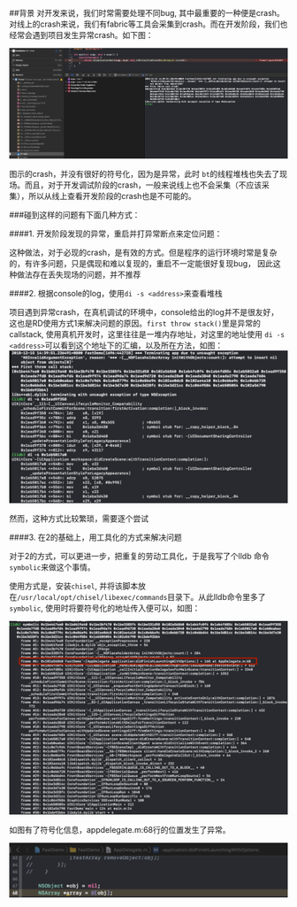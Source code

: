 ##背景
对开发来说，我们时常需要处理不同bug, 其中最重要的一种便是crash。 对线上的crash来说，我们有fabric等工具会采集到crash。而在开发阶段，我们也经常会遇到项目发生异常crash。如下图：

![Lark20181215-144430](./screen-snapshots/Lark20181215-144430.png)

图示的crash，并没有很好的符号化，因为是异常，此时 `bt`的线程堆栈也失去了现场。而且，对于开发调试阶段的crash，一般来说线上也不会采集（不应该采集），所以从线上查看开发阶段的crash也是不可能的。

###碰到这样的问题有下面几种方式：

####1. 开发阶段发现的异常，重启并打异常断点来定位问题：

这种做法，对于必现的crash，是有效的方式。但是程序的运行环境时常是复杂的，有许多问题，只是偶现和难以复现的，重启不一定能很好复现bug， 因此这种做法存在丢失现场的问题，并不推荐

####2. 根据console的log，使用`di -s <address>`来查看堆栈

项目遇到异常crash，在真机调试的环境中，console给出的log并不是很友好， 这也是RD使用方式1来解决问题的原因。`first throw stack()`里是异常的callstack, 使用真机开发时，这里往往是一堆内存地址，对这里的地址使用 `di -s <address>`可以看到这个地址下的汇编，以及所在方法，如图：![Lark20181215-144442](./screen-snapshots/Lark20181215-144442.png)

然而，这种方式比较繁琐，需要逐个尝试

####3. 在2的基础上，用工具化的方式来解决问题

对于2的方式，可以更进一步，把重复的劳动工具化，于是我写了个lldb 命令`symbolic`来做这个事情。

使用方式是，安装`chisel`, 并将该脚本放在`/usr/local/opt/chisel/libexec/commands`目录下。从此lldb命令里多了`symbolic`, 使用时将要符号化的地址传入便可以，如图：

![Lark20181215-144457](./screen-snapshots/Lark20181215-144457.png)

如图有了符号化信息，appdelegate.m:68行的位置发生了异常。

![Lark20181215-144502](./screen-snapshots/Lark20181215-144502.png)
